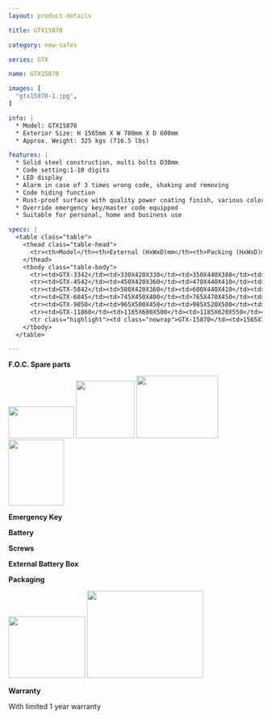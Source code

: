 ```yaml
---
layout: product-details

title: GTX15870

category: new-safes

series: GTX

name: GTX15870

images: [
  "gtx15870-1.jpg",
]

info: |
  * Model: GTX15870
  * Exterior Size: H 1565mm X W 700mm X D 600mm
  * Approx. Weight: 325 kgs (716.5 lbs)

features: |
  * Solid steel construction, multi bolts D30mm
  * Code setting:1-10 digits
  * LED display
  * Alarm in case of 3 times wrong code, shaking and removing
  * Code hiding function
  * Rust-proof surface with quality power coating finish, various colors available
  * Override emergency key/master code equipped
  * Suitable for personal, home and business use

specs: |
  <table class="table">
    <thead class="table-head">
      <tr><th>Model</th><th>External (HxWxD)mm</th><th>Packing (HxWxD)mm</th><th>Weight (kg)</th><th>Door (mm)</th><th>Body (mm)</th><th>20’FCL (pcs)</th></tr>
    </thead>
    <tbody class="table-body">
      <tr><td>GTX-3342</td><td>330X420X330</td><td>350X440X380</td><td>36</td><td>10</td><td>4</td><td>515</td></tr>
      <tr><td>GTX-4542</td><td>450X420X360</td><td>470X440X410</td><td>50</td><td>10</td><td>4</td><td>445</td></tr>
      <tr><td>GTX-5842</td><td>580X420X360</td><td>600X440X410</td><td>74</td><td>10</td><td>6</td><td>345</td></tr>
      <tr><td>GTX-6845</td><td>745X450X400</td><td>765X470X450</td><td>104</td><td>10</td><td>6</td><td>185</td></tr>
      <tr><td>GTX-9050</td><td>965X500X450</td><td>985X520X500</td><td>145</td><td>10</td><td>6</td><td>115</td></tr>
      <tr><td>GTX-11860</td><td>1165X600X500</td><td>1185X620X550</td><td>210</td><td>10</td><td>6</td><td>85</td></tr>
      <tr class="highlight"><td class="nowrap">GTX-15870</td><td>1565X700X600</td><td>1585X720X650</td><td>325</td><td>10</td><td>6</td><td>45</td></tr>
    </tbody>
  </table>

---
```


**F.O.C. Spare parts**

<img alt="" src="{IMAGE_CDN}/gtx5842-3.jpg" style="width: 130px; height: 63px" />

<img alt="" src="{IMAGE_CDN}/gtx5842-4.jpg" style="width: 116px; height: 114px" />

<img alt="" src="{IMAGE_CDN}/gtx5842-5.jpg" style="width: 162px; height: 124px" />

<img alt="" src="{IMAGE_CDN}/gtx5842-6.jpg" style="width: 110px; height: 131px" />

**Emergency Key**

**Battery**

**Screws**

**External Battery Box**

**Packaging**

<img height="144" src="{IMAGE_CDN}/gtx5842-7.jpg" style="width: 152px; height: 122px" width="183" />

<img alt="" src="{IMAGE_CDN}/gtx5842-8.jpg" style="width: 230px; height: 173px" />

**Warranty**

With limited 1 year warranty
